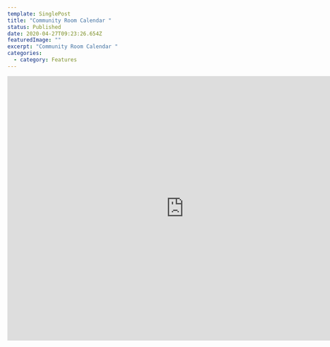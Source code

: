 ```yaml
---
template: SinglePost
title: "Community Room Calendar "
status: Published
date: 2020-04-27T09:23:26.654Z
featuredImage: ""
excerpt: "Community Room Calendar "
categories:
  - category: Features
---
```

<iframe src="https://calendar.google.com/calendar/b/4/embed?height=600&amp;wkst=1&amp;bgcolor=%23B39DDB&amp;ctz=America%2FChicago&amp;src=ZGV2dGVzdGVyMmsyMEBnbWFpbC5jb20&amp;color=%23039BE5&amp;showCalendars=0&amp;showPrint=0&amp;showTitle=1&amp;title=Community%20Room%20Calendar&amp;showNav=1&amp;showDate=1" style="border-width:0" width="800" height="600" frameborder="0" scrolling="no"></iframe>